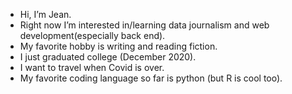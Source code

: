 - Hi, I’m Jean.
- Right now I’m interested in/learning data journalism and web development(especially back end).
- My favorite hobby is writing and reading fiction.
- I just graduated college (December 2020).
- I want to travel when Covid is over.
- My favorite coding language so far is python (but R is cool too).

